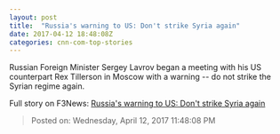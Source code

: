 ```yaml
---
layout: post
title:  "Russia's warning to US: Don't strike Syria again"
date: 2017-04-12 18:48:08Z
categories: cnn-com-top-stories
---
```


Russian Foreign Minister Sergey Lavrov began a meeting with his US counterpart Rex Tillerson in Moscow with a warning -- do not strike the Syrian regime again.


Full story on F3News: [Russia's warning to US: Don't strike Syria again](http://www.f3nws.com/n/kD44fF)

> Posted on: Wednesday, April 12, 2017 11:48:08 PM
